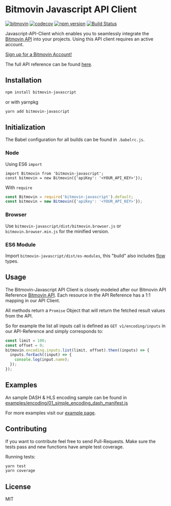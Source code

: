# Bitmovin Javascript API Client 
[![bitmovin](http://bitmovin-a.akamaihd.net/webpages/bitmovin-logo-github.png)](http://www.bitmovin.com)
[![codecov](https://codecov.io/gh/bitmovin/bitmovin-javascript/branch/develop/graph/badge.svg?token=XNzQalljOE)](https://codecov.io/gh/bitmovin/bitmovin-javascript)
[![npm version](https://badge.fury.io/js/bitmovin-javascript.svg)](https://badge.fury.io/js/bitmovin-javascript)
[![Build Status](https://travis-ci.org/bitmovin/bitmovin-javascript.svg?branch=develop)](https://travis-ci.org/bitmovin/bitmovin-javascript)

Javascript-API-Client which enables you to seamlessly integrate the [Bitmovin API](https://bitmovin.com/encoding-documentation/bitmovin-api) into your projects.
Using this API client requires an active account.

[Sign up for a Bitmovin Account!](https://dashboard.bitmovin.com/signup)

The full API reference can be found [here](https://bitmovin.com/encoding-documentation/bitmovin-api/).

Installation 
------------

``` bash
npm install bitmovin-javascript
```
or with yarnpkg
``` bash
yarn add bitmovin-javascript
```

Initialization
----------

The Babel configuration for all builds can be found in `.babelrc.js`.

### Node

Using ES6 `import`
```es6
import Bitmovin from 'bitmovin-javascript';
const bitmovin = new Bitmovin({'apiKey': '<YOUR_API_KEY>'});
```

With `require`
```js
const Bitmovin = require('bitmovin-javascript').default;
const bitmovin = new Bitmovin({'apiKey': '<YOUR_API_KEY>'});
```

### Browser

Use `bitmovin-javascript/dist/bitmovin.browser.js` or `bitmovin.browser.min.js` for the minified version.

### ES6 Module

Import `bitmovin-javascript/dist/es-modules`, this "build" also includes [flow](https://github.com/facebook/flow) types.

Usage
-----------

The Bitmovin-Javascript API Client is closely modeled after our Bitmovin API Reference [Bitmovin API](https://bitmovin.com/encoding-documentation/bitmovin-api/).
Each resource in the API Reference has a 1:1 mapping in our API Client.

All methods return a `Promise` Object that will return the fetched result values from the API.

So for example the list all inputs call is defined as `GET v1/encoding/inputs` in our API-Reference and simply corresponds to:

```js
const limit = 100;
const offset = 0;
bitmovin.encoding.inputs.list(limit, offset).then((inputs) => {
  inputs.forEach((input) => {
    console.log(input.name);
  });
});
```

Examples
-----------

An sample DASH & HLS encoding sample can be found in [examples/encoding/01_simple_encoding_dash_manifest.js](https://github.com/bitmovin/bitmovin-javascript/blob/develop/examples/encoding/01_simple_encoding_dash_manifest.js)

For more examples visit our [example page](https://github.com/bitmovin/bitmovin-javascript/tree/develop/examples/encoding).

Contributing
-----------

If you want to contribute feel free to send Pull-Requests. Make sure the tests pass and new functions have ample test coverage.

Running tests:

``` bash
yarn test
yarn coverage
```

License
-----------
MIT
